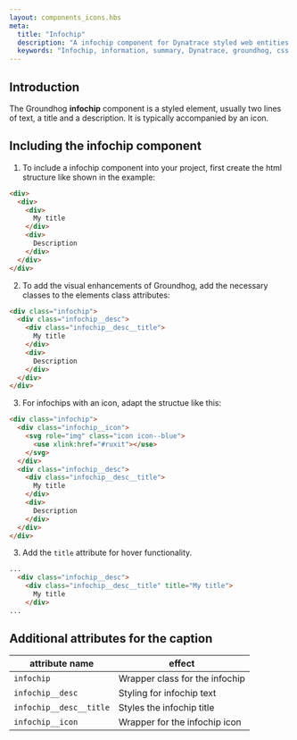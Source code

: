 ```yaml
---
layout: components_icons.hbs
meta:
  title: "Infochip"
  description: "A infochip component for Dynatrace styled web entities with css and markup examples."
  keywords: "Infochip, information, summary, Dynatrace, groundhog, css component"
---
```


## Introduction
The Groundhog **infochip** component is a styled element, usually two lines of text, a title and a description. It is typically accompanied by an icon.

## Including the infochip component
1. To include a infochip component into your project, first create the html structure like shown in the example:

```html
<div>
  <div>
    <div>
      My title
    </div>
    <div>
      Description
    </div>
  </div>
</div>
```

2. To add the visual enhancements of Groundhog, add the necessary classes to the elements class attributes:

```html
<div class="infochip">
  <div class="infochip__desc">
    <div class="infochip__desc__title">
      My title
    </div>
    <div>
      Description
    </div>
  </div>
</div>
```

3. For infochips with an icon, adapt the structue like this:

```html
<div class="infochip">
  <div class="infochip__icon">
    <svg role="img" class="icon icon--blue">
      <use xlink:href="#ruxit"></use>
    </svg>    
  </div>
  <div class="infochip__desc">
    <div class="infochip__desc__title">
      My title
    </div>
    <div>
      Description
    </div>
  </div>
</div>
```

3. Add the `title` attribute for hover functionality.

```html
...
  <div class="infochip__desc">
    <div class="infochip__desc__title" title="My title">
      My title
    </div>
...
```




## Additional attributes for the caption
| attribute name   | effect |
|------------------|--------|
| `infochip`       | Wrapper class for the infochip |
| `infochip__desc` | Styling for infochip text |
| `infochip__desc__title`       | Styles the infochip title |
| `infochip__icon`       | Wrapper for the infochip icon |
